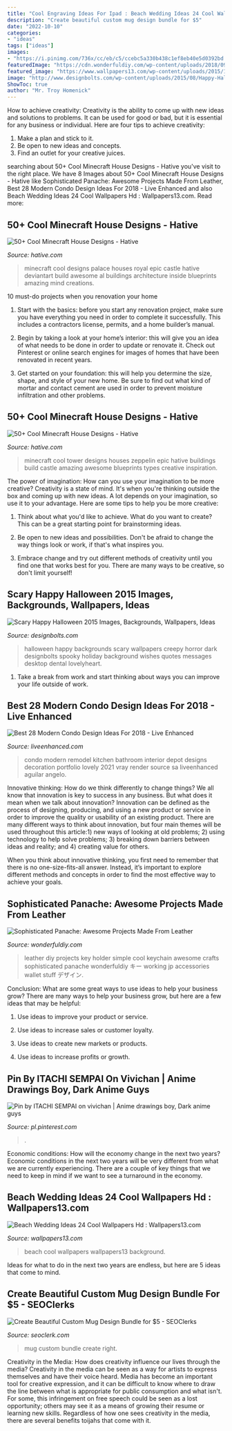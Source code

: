 ```yaml
---
title: "Cool Engraving Ideas For Ipad : Beach Wedding Ideas 24 Cool Wallpapers Hd : Wallpapers13.com"
description: "Create beautiful custom mug design bundle for $5"
date: "2022-10-10"
categories:
- "ideas"
tags: ["ideas"]
images:
- "https://i.pinimg.com/736x/cc/eb/c5/ccebc5a330b438c1ef8eb40e5d0392bd.jpg"
featuredImage: "https://cdn.wonderfuldiy.com/wp-content/uploads/2018/09/Simple-DIY-leather-key-holder.jpg"
featured_image: "https://www.wallpapers13.com/wp-content/uploads/2015/11/Beach-Wedding-Ideas-24-Cool-Wallpapers-HD-1920x1440.jpg"
image: "http://www.designbolts.com/wp-content/uploads/2015/08/Happy-Halloween-2015-Wallpaper-Photo-image.jpg"
ShowToc: true
author: "Mr. Troy Homenick"
---
```



How to achieve creativity:
Creativity is the ability to come up with new ideas and solutions to problems. It can be used for good or bad, but it is essential for any business or individual. Here are four tips to achieve creativity:
1. Make a plan and stick to it.
2. Be open to new ideas and concepts.
3. Find an outlet for your creative juices.

	

		
searching about 50+ Cool Minecraft House Designs - Hative you've visit to the right place. We have 8 Images about 50+ Cool Minecraft House Designs - Hative like Sophisticated Panache: Awesome Projects Made From Leather, Best 28 Modern Condo Design Ideas For 2018 - Live Enhanced and also Beach Wedding Ideas 24 Cool Wallpapers Hd : Wallpapers13.com. Read more:
		
    
## 50+ Cool Minecraft House Designs - Hative

<img loading=lazy src="https://hative.com/wp-content/uploads/2014/02/minecraft-houses/royal-palace-design-47.jpg" onerror="this.onerror=null;this.src='https://tse3.mm.bing.net/th?id=OIP.8xDPCRQxM0OeFiXSbRwCpgHaFm&amp;pid=15.1';" alt="50+ Cool Minecraft House Designs - Hative">

_Source: hative.com_

>minecraft cool designs palace houses royal epic castle hative deviantart build awesome al buildings architecture inside blueprints amazing mind creations. 

	

10 must-do projects when you renovation your home
1. Start with the basics: before you start any renovation project, make sure you have everything you need in order to complete it successfully. This includes a contractors license, permits, and a home builder’s manual.
2. Begin by taking a look at your home’s interior: this will give you an idea of what needs to be done in order to update or renovate it. Check out Pinterest or online search engines for images of homes that have been renovated in recent years.

3. Get started on your foundation: this will help you determine the size, shape, and style of your new home. Be sure to find out what kind of mortar and contact cement are used in order to prevent moisture infiltration and other problems.


    
## 50+ Cool Minecraft House Designs - Hative

<img loading=lazy src="https://hative.com/wp-content/uploads/2014/02/minecraft-houses/zeppelin-tower-design-48.jpg" onerror="this.onerror=null;this.src='https://tse1.mm.bing.net/th?id=OIP.WensVJ1K1u7AAGeXWWGnmgHaFm&amp;pid=15.1';" alt="50+ Cool Minecraft House Designs - Hative">

_Source: hative.com_

>minecraft cool tower designs houses zeppelin epic hative buildings build castle amazing awesome blueprints types creative inspiration. 

	

The power of imagination: How can you use your imagination to be more creative?
Creativity is a state of mind. It's when you're thinking outside the box and coming up with new ideas. A lot depends on your imagination, so use it to your advantage. Here are some tips to help you be more creative:
1. Think about what you'd like to achieve. What do you want to create? This can be a great starting point for brainstorming ideas.

2. Be open to new ideas and possibilities. Don't be afraid to change the way things look or work, if that's what inspires you.

3. Embrace change and try out different methods of creativity until you find one that works best for you. There are many ways to be creative, so don't limit yourself!

    
## Scary Happy Halloween 2015 Images, Backgrounds, Wallpapers, Ideas

<img loading=lazy src="http://www.designbolts.com/wp-content/uploads/2015/08/Happy-Halloween-2015-Wallpaper-Photo-image.jpg" onerror="this.onerror=null;this.src='https://tse3.mm.bing.net/th?id=OIP.eE48K0D26Byc5TiJvN5hXgHaF7&amp;pid=15.1';" alt="Scary Happy Halloween 2015 Images, Backgrounds, Wallpapers, Ideas">

_Source: designbolts.com_

>halloween happy backgrounds scary wallpapers creepy horror dark designbolts spooky holiday background wishes quotes messages desktop dental lovelyheart. 

	

1. Take a break from work and start thinking about ways you can improve your life outside of work.

    
## Best 28 Modern Condo Design Ideas For 2018 - Live Enhanced

<img loading=lazy src="http://www.liveenhanced.com/wp-content/uploads/2018/03/Modern-Condo-Design-Ideas-14.jpg" onerror="this.onerror=null;this.src='https://tse1.mm.bing.net/th?id=OIP.qr6wRiBKx8z9E42Ioh5k4wHaFo&amp;pid=15.1';" alt="Best 28 Modern Condo Design Ideas For 2018 - Live Enhanced">

_Source: liveenhanced.com_

>condo modern remodel kitchen bathroom interior depot designs decoration portfolio lovely 2021 vray render source sa liveenhanced aguilar angelo. 

	

Innovative thinking: How do we think differently to change things?
We all know that innovation is key to success in any business. But what does it mean when we talk about innovation?
Innovation can be defined as the process of designing, producing, and using a new product or service in order to improve the quality or usability of an existing product. There are many different ways to think about innovation, but four main themes will be used throughout this article:1) new ways of looking at old problems; 2) using technology to help solve problems; 3) breaking down barriers between ideas and reality; and 4) creating value for others. 

When you think about innovative thinking, you first need to remember that there is no one-size-fits-all answer. Instead, it’s important to explore different methods and concepts in order to find the most effective way to achieve your goals.

    
## Sophisticated Panache: Awesome Projects Made From Leather

<img loading=lazy src="https://cdn.wonderfuldiy.com/wp-content/uploads/2018/09/Simple-DIY-leather-key-holder.jpg" onerror="this.onerror=null;this.src='https://tse4.mm.bing.net/th?id=OIP.GXVDZr_T14ke2I0rmIWvvwHaO3&amp;pid=15.1';" alt="Sophisticated Panache: Awesome Projects Made From Leather">

_Source: wonderfuldiy.com_

>leather diy projects key holder simple cool keychain awesome crafts sophisticated panache wonderfuldiy キー working jp accessories wallet stuff デザイン. 

	

Conclusion: What are some great ways to use ideas to help your business grow?
There are many ways to help your business grow, but here are a few ideas that may be helpful:
1. Use ideas to improve your product or service.

2. Use ideas to increase sales or customer loyalty.

3. Use ideas to create new markets or products.

4. Use ideas to increase profits or growth.

    
## Pin By ITACHI SEMPAI On Vivichan | Anime Drawings Boy, Dark Anime Guys

<img loading=lazy src="https://i.pinimg.com/736x/cc/eb/c5/ccebc5a330b438c1ef8eb40e5d0392bd.jpg" onerror="this.onerror=null;this.src='https://tse3.mm.bing.net/th?id=OIP.5ATXLo8tAhiD-0fOUaUErAHaKn&amp;pid=15.1';" alt="Pin by ITACHI SEMPAI on vivichan | Anime drawings boy, Dark anime guys">

_Source: pl.pinterest.com_

>. 

	

Economic conditions: How will the economy change in the next two years?
Economic conditions in the next two years will be very different from what we are currently experiencing. There are a couple of key things that we need to keep in mind if we want to see a turnaround in the economy.

    
## Beach Wedding Ideas 24 Cool Wallpapers Hd : Wallpapers13.com

<img loading=lazy src="https://www.wallpapers13.com/wp-content/uploads/2015/11/Beach-Wedding-Ideas-24-Cool-Wallpapers-HD-1920x1440.jpg" onerror="this.onerror=null;this.src='https://tse4.mm.bing.net/th?id=OIP.t0NYIPn8piData1DM9w_vQHaFj&amp;pid=15.1';" alt="Beach Wedding Ideas 24 Cool Wallpapers Hd : Wallpapers13.com">

_Source: wallpapers13.com_

>beach cool wallpapers wallpapers13 background. 

	

Ideas for what to do in the next two years are endless, but here are 5 ideas that come to mind. 

    
## Create Beautiful Custom Mug Design Bundle For $5 - SEOClerks

<img loading=lazy src="https://www.seoclerk.com/files/user/community/000/007/797/fcdsvsbfrfd.1537820595.jpg" onerror="this.onerror=null;this.src='https://tse4.mm.bing.net/th?id=OIP.ODQTsB30-s9_kKU_dbQl7wHaFG&amp;pid=15.1';" alt="Create Beautiful Custom Mug Design Bundle for $5 - SEOClerks">

_Source: seoclerk.com_

>mug custom bundle create right. 

	

Creativity in the Media: How does creativity influence our lives through the media?
Creativity in the media can be seen as a way for artists to express themselves and have their voice heard. Media has become an important tool for creative expression, and it can be difficult to know where to draw the line between what is appropriate for public consumption and what isn't. For some, this infringement on free speech could be seen as a lost opportunity; others may see it as a means of growing their resume or learning new skills. Regardless of how one sees creativity in the media, there are several benefits toijahs that come with it.

